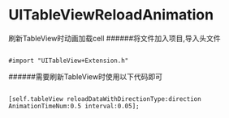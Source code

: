 # UITableViewReloadAnimation
刷新TableView时动画加载cell
######将文件加入项目,导入头文件
<pre><code>
#import "UITableView+Extension.h"
</code></pre>

######需要刷新TableView时使用以下代码即可
<pre><code>
[self.tableView reloadDataWithDirectionType:direction AnimationTimeNum:0.5 interval:0.05];
</code></pre>
